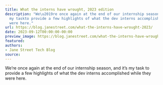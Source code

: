 ```yaml
---
title: What the interns have wrought, 2023 edition
description: "We\u2019re once again at the end of our internship season, and it\u2019s
  my taskto provide a few highlights of what the dev interns accomplished whilethey
  were here."
url: https://blog.janestreet.com/what-the-interns-have-wrought-2023/
date: 2023-09-12T00:00:00-00:00
preview_image: https://blog.janestreet.com/what-the-interns-have-wrought-2023/./interns.png
featured:
authors:
- Jane Street Tech Blog
source:
---
```

    
<p>We&rsquo;re once again at the end of our internship season, and it&rsquo;s my task
to provide a few highlights of what the dev interns accomplished while
they were here.</p>


